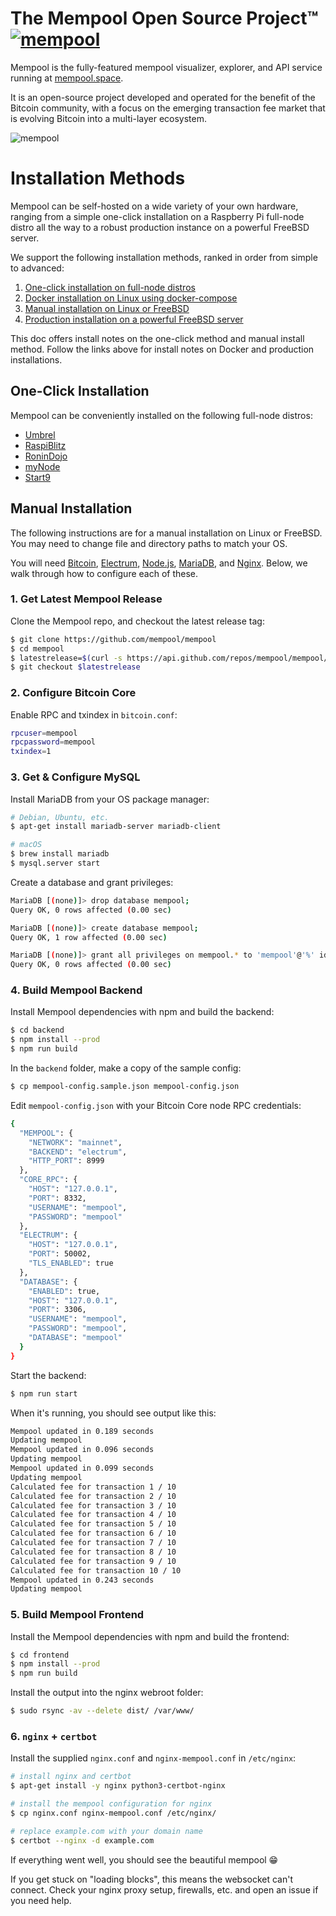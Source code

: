 # The Mempool Open Source Project™ [![mempool](https://img.shields.io/endpoint?url=https://dashboard.cypress.io/badge/simple/ry4br7/master&style=flat-square)](https://dashboard.cypress.io/projects/ry4br7/runs)

Mempool is the fully-featured mempool visualizer, explorer, and API service running at [mempool.space](https://mempool.space/). 

It is an open-source project developed and operated for the benefit of the Bitcoin community, with a focus on the emerging transaction fee market that is evolving Bitcoin into a multi-layer ecosystem.

![mempool](https://mempool.space/resources/screenshots/v2.3.0-dashboard.png)

# Installation Methods

Mempool can be self-hosted on a wide variety of your own hardware, ranging from a simple one-click installation on a Raspberry Pi full-node distro all the way to a robust production instance on a powerful FreeBSD server. 

We support the following installation methods, ranked in order from simple to advanced:

1) [One-click installation on full-node distros](#one-click-installation)
2) [Docker installation on Linux using docker-compose](./docker)
3) [Manual installation on Linux or FreeBSD](#manual-installation)
4) [Production installation on a powerful FreeBSD server](./production)

This doc offers install notes on the one-click method and manual install method. Follow the links above for install notes on Docker and production installations.

<a id="one-click-installation"></a>
## One-Click Installation

Mempool can be conveniently installed on the following full-node distros: 
- [Umbrel](https://github.com/getumbrel/umbrel)
- [RaspiBlitz](https://github.com/rootzoll/raspiblitz)
- [RoninDojo](https://code.samourai.io/ronindojo/RoninDojo)
- [myNode](https://github.com/mynodebtc/mynode)
- [Start9](https://github.com/Start9Labs/embassy-os)

<a id="manual-installation"></a>
## Manual Installation

The following instructions are for a manual installation on Linux or FreeBSD. You may need to change file and directory paths to match your OS.

You will need [Bitcoin](https://github.com/bitcoin/bitcoin), [Electrum](https://github.com/romanz/electrs), [Node.js](https://github.com/nodejs/node), [MariaDB](https://github.com/mariadb/server), and [Nginx](https://github.com/nginx/nginx). Below, we walk through how to configure each of these.

### 1. Get Latest Mempool Release

Clone the Mempool repo, and checkout the latest release tag:

```bash
$ git clone https://github.com/mempool/mempool
$ cd mempool
$ latestrelease=$(curl -s https://api.github.com/repos/mempool/mempool/releases/latest|grep tag_name|head -1|cut -d '"' -f4)
$ git checkout $latestrelease
```

### 2. Configure Bitcoin Core

Enable RPC and txindex in `bitcoin.conf`:

```bash
rpcuser=mempool
rpcpassword=mempool
txindex=1
```

### 3. Get & Configure MySQL

Install MariaDB from your OS package manager:

```bash
# Debian, Ubuntu, etc.
$ apt-get install mariadb-server mariadb-client

# macOS
$ brew install mariadb
$ mysql.server start
```

Create a database and grant privileges:

```bash
MariaDB [(none)]> drop database mempool;
Query OK, 0 rows affected (0.00 sec)

MariaDB [(none)]> create database mempool;
Query OK, 1 row affected (0.00 sec)

MariaDB [(none)]> grant all privileges on mempool.* to 'mempool'@'%' identified by 'mempool';
Query OK, 0 rows affected (0.00 sec)
```

### 4. Build Mempool Backend

Install Mempool dependencies with npm and build the backend:

```bash
$ cd backend
$ npm install --prod
$ npm run build
```

In the `backend` folder, make a copy of the sample config:

```bash
$ cp mempool-config.sample.json mempool-config.json
```

Edit `mempool-config.json` with your Bitcoin Core node RPC credentials:

```bash
{
  "MEMPOOL": {
    "NETWORK": "mainnet",
    "BACKEND": "electrum",
    "HTTP_PORT": 8999
  },
  "CORE_RPC": {
    "HOST": "127.0.0.1",
    "PORT": 8332,
    "USERNAME": "mempool",
    "PASSWORD": "mempool"
  },
  "ELECTRUM": {
    "HOST": "127.0.0.1",
    "PORT": 50002,
    "TLS_ENABLED": true
  },
  "DATABASE": {
    "ENABLED": true,
    "HOST": "127.0.0.1",
    "PORT": 3306,
    "USERNAME": "mempool",
    "PASSWORD": "mempool",
    "DATABASE": "mempool"
  }
}
```

Start the backend:

```bash
$ npm run start
```

When it's running, you should see output like this:

```bash
Mempool updated in 0.189 seconds
Updating mempool
Mempool updated in 0.096 seconds
Updating mempool
Mempool updated in 0.099 seconds
Updating mempool
Calculated fee for transaction 1 / 10
Calculated fee for transaction 2 / 10
Calculated fee for transaction 3 / 10
Calculated fee for transaction 4 / 10
Calculated fee for transaction 5 / 10
Calculated fee for transaction 6 / 10
Calculated fee for transaction 7 / 10
Calculated fee for transaction 8 / 10
Calculated fee for transaction 9 / 10
Calculated fee for transaction 10 / 10
Mempool updated in 0.243 seconds
Updating mempool
```

### 5. Build Mempool Frontend

Install the Mempool dependencies with npm and build the frontend:

```bash
$ cd frontend
$ npm install --prod
$ npm run build
```

Install the output into the nginx webroot folder:

```bash
$ sudo rsync -av --delete dist/ /var/www/
```

### 6. `nginx` + `certbot`

Install the supplied `nginx.conf` and `nginx-mempool.conf` in `/etc/nginx`:

```bash
# install nginx and certbot
$ apt-get install -y nginx python3-certbot-nginx

# install the mempool configuration for nginx
$ cp nginx.conf nginx-mempool.conf /etc/nginx/

# replace example.com with your domain name
$ certbot --nginx -d example.com
```

If everything went well, you should see the beautiful mempool :grin:

If you get stuck on "loading blocks", this means the websocket can't connect. Check your nginx proxy setup, firewalls, etc. and open an issue if you need help.
